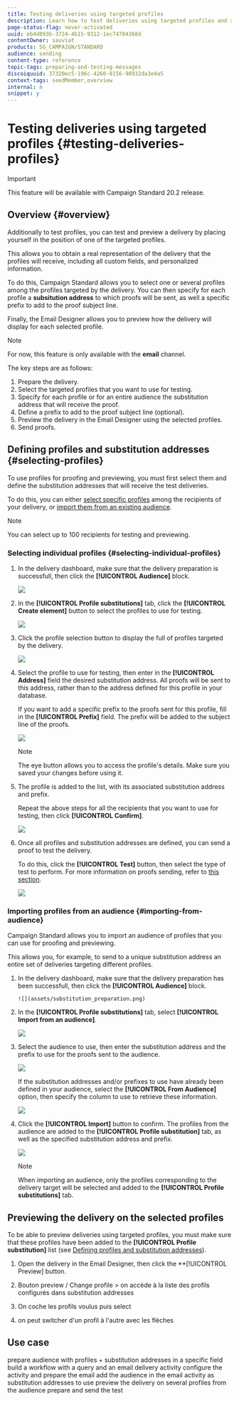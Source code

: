 ```yaml
---
title: Testing deliveries using targeted profiles
description: Learn how to test deliveries using targeted profiles and substitution addresses.
page-status-flag: never-activated
uuid: eb4d893b-3724-4b15-9312-1ec74784368d
contentOwner: sauviat
products: SG_CAMPAIGN/STANDARD
audience: sending
content-type: reference
topic-tags: preparing-and-testing-messages
discoiquuid: 37320ec5-196c-4260-8156-98932da3e4a5
context-tags: seedMember,overview
internal: n
snippet: y
---
```


# Testing deliveries using targeted profiles {#testing-deliveries-profiles}

>[!IMPORTANT]
>
>This feature will be available with Campaign Standard 20.2 release.

## Overview {#overview}

Additionally to test profiles, you can test and preview a delivery by placing yourself in the position of one of the targeted profiles.

This allows you to obtain a real representation of the delivery that the profiles will receive, including all custom fields, and personalized information.

To do this, Campaign Standard allows you to select one or several profiles among the profiles targeted by the delivery. You can then specify for each profile a **subsitution address** to which proofs will be sent, as well a specific prefix to add to the proof subject line.

Finally, the Email Designer allows you to preview how the delivery will display for each selected profile.

>[!NOTE]
>
>For now, this feature is only available with the **email** channel.

The key steps are as follows:

1. Prepare the delivery.
1. Select the targeted profiles that you want to use for testing.
1. Specify for each profile or for an entire audience the substitution address that will receive the proof.
1. Define a prefix to add to the proof subject line (optional).
1. Preview the delivery in the Email Designer using the selected profiles.
1. Send proofs.

## Defining profiles and substitution addresses {#selecting-profiles}

To use profiles for proofing and previewing, you must first select them and define the substitution addresses that will receive the test deliveries.

To do this, you can either [select specific profiles](#selecting-individual-profiles) among the recipients of your delivery, or [import them from an existing audience](#importing-from-audience).

>[!NOTE]
>
>You can select up to 100 recipients for testing and previewing.

### Selecting individual profiles {#selecting-individual-profiles}

1. In the delivery dashboard, make sure that the delivery preparation is successfull, then click the **[!UICONTROL Audience]** block.

    ![](assets/substitution_preparation.png)

1. In the **[!UICONTROL Profile substitutions]** tab, click the **[!UICONTROL Create element]** button to select the profiles to use for testing.

   ![](assets/substitution_tab.png)

1. Click the profile selection button to display the full of profiles targeted by the delivery.

    ![](assets/substitution_recipient_selection.png)

1. Select the profile to use for testing, then enter in the **[!UICONTROL Address]** field the desired substitution address. All proofs will be sent to this address, rather than to the address defined for this profile in your database.

    If you want to add a specific prefix to the proofs sent for this profile, fill in the **[!UICONTROL Prefix]** field. The prefix will be added to the subject line of the proofs.

    ![](assets/substitution_address.png)

    >[!NOTE]
    >
    >The eye button allows you to access the profile's details. Make sure you saved your changes before using it.

1. The profile is added to the list, with its associated substitution address and prefix.

    Repeat the above steps for all the recipients that you want to use for testing, then click **[!UICONTROL Confirm]**.

      ![](assets/substitution_recipients_confirm.png)

1. Once all profiles and substitution addresses are defined, you can send a proof to test the delivery.

    To do this, click the **[!UICONTROL Test]** button, then select the type of test to perform. For more information on proofs sending, refer to [this section](../../sending/using/sending-proofs.md).

    ![](assets/substitution_send_test.png)

### Importing profiles from an audience {#importing-from-audience}

Campaign Standard allows you to import an audience of profiles that you can use for proofing and previewing.

This allows you, for example, to send to a unique substitution address an entire set of deliveries targeting different profiles.

1. In the delivery dashboard, make sure that the delivery preparation has been successfull, then click the **[!UICONTROL Audience]** block.

       ![](assets/substitution_preparation.png)

1. In the **[!UICONTROL Profile substitutions]** tab, select **[!UICONTROL Import from an audience]**.

   ![](assets/substitution_audience_import.png)

1. Select the audience to use, then enter the substitution address and the prefix to use for the proofs sent to the audience.

    ![](assets/substitution_audience_define.png)

    If the substitution addresses and/or prefixes to use have already been defined in your audience, select the **[!UICONTROL From Audience]** option, then specify the column to use to retrieve these information.

    ![](assets/substitution_fromaudience.png)

1. Click the **[!UICONTROL Import]** button to confirm. The profiles from the audience are added to the **[!UICONTROL Profile substitution]** tab, as well as the specified substitution address and prefix.

    ![](assets/substitution_audience_added.png)

    >[!NOTE]
    >
    >When importing an audience, only the profiles corresponding to the delivery target will be selected and added to the **[!UICONTROL Profile substitutions]** tab.

## Previewing the delivery on the selected profiles

To be able to preview deliveries using targeted profiles, you must make sure that these profiles have been added to the **[!UICONTROL Profile substitution]** list (see [Defining profiles and substitution addresses](#selecting-profiles)).

1. Open the delivery in the Email Designer, then click the **[!UICONTROL Preview] button.

1. Bouton preview / Change profile > on accède à la liste des profils configurés dans substitution addresses

1. On coche les profils voulus puis select

1. on peut switcher d'un profil à l'autre avec les flèches

## Use case
prepare audience with profiles + substitution addresses in a specific field
build a workflow with a query and an email delivery activity
configure the activity and prepare the email
add the audience in the email activity as substitution addresses to use
preview the delivery on several profiles from the audience
prepare and send the test